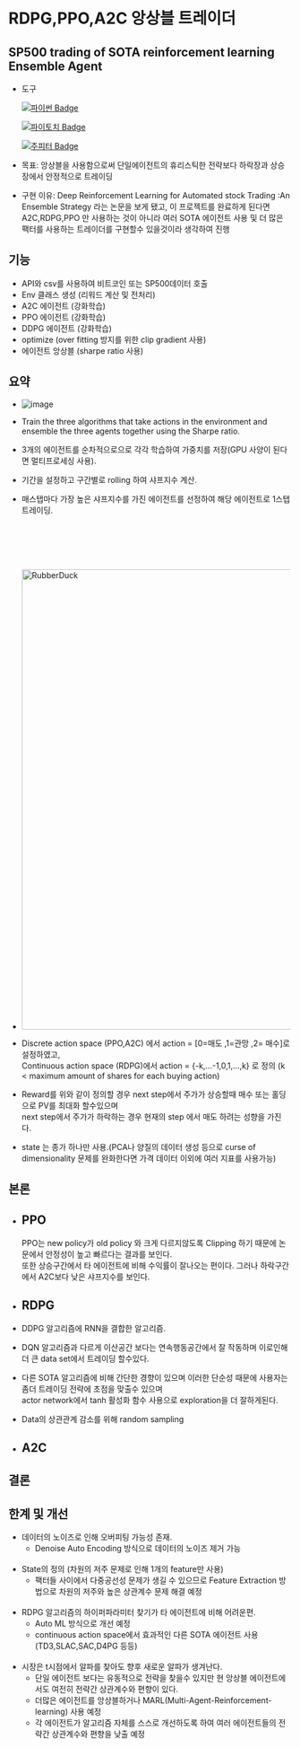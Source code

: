 # RDPG,PPO,A2C 앙상블 트레이더
 ## SP500 trading of SOTA reinforcement learning Ensemble Agent
 
- 도구

  [![파이썬 Badge](https://img.shields.io/badge/python-3776AB?style=flat-square&logo=python&logoColor=white&link=mailto:wjtls01@naver.com)](mailto:wjtls01@naver.com)

  [![파이토치 Badge](https://img.shields.io/badge/pytorch-EE4C2C?style=flat-square&logo=pytorch&logoColor=white&link=mailto:wjtls01@naver.com)](mailto:wjtls01@naver.com)

  [![주피터 Badge](https://img.shields.io/badge/jupyter-F37626?style=flat-square&logo=jupyter&logoColor=white&link=mailto:wjtls01@naver.com)](mailto:wjtls01@naver.com)

- 목표: 앙상블을 사용함으로써 단일에이전트의 휴리스틱한 전략보다 하락장과 상승장에서 안정적으로 트레이딩

- 구현 이유: Deep Reinforcement Learning for Automated stock Trading :An Ensemble Strategy 라는 논문을 보게 됐고,
  이 프로젝트를 완료하게 된다면 A2C,RDPG,PPO 만 사용하는 것이 아니라 여러 SOTA 에이전트 사용 및 더 많은 팩터를 사용하는 트레이더를 구현할수 있을것이라 생각하여 진행
  
 
## 기능

- API와 csv를 사용하여 비트코인 또는 SP500데이터 호출
- Env 클래스 생성 (리워드 계산 및 전처리)
- A2C 에이전트 (강화학습)
- PPO 에이전트 (강화학습)
- DDPG 에이전트 (강화학습)
- optimize (over fitting 방지를 위한 clip gradient 사용)
- 에이전트 앙상블 (sharpe ratio 사용)


## 요약
- ![image](https://user-images.githubusercontent.com/60399060/145546012-46aebe4a-7ee4-4b54-8ff7-3de0866f640c.png)

- Train the three algorithms that take actions in the environment and ensemble the three agents together using the Sharpe ratio.
- 3개의 에이전트를 순차적으로으로 각각 학습하여 가중치를 저장(GPU 사양이 된다면 멀티프로세싱 사용).
- 기간을 설정하고 구간별로 rolling 하여 샤프지수 계산.
- 매스탭마다 가장 높은 샤프지수를 가진 에이전트를 선정하여 해당 에이전트로 1스탭 트레이딩.   
<br/>
<br/>
<br/>
<br/>


- <img src="https://user-images.githubusercontent.com/60399060/145567671-98bd6c89-daac-4c6b-b45a-f1b47df612d3.png" width="710px" height="820px" title="px(픽셀) 크기 설정" alt="RubberDuck"></img><br/>

- Discrete action space (PPO,A2C) 에서 action = [0=매도 ,1=관망 ,2= 매수]로 설정하였고, <br/> 
  Continuous action space (RDPG)에서 action = {-k,…-1,0,1,…,k} 로 정의 (k < maximum amount of shares for each buying action) 
  <br/>  
- Reward를 위와 같이 정의할 경우 next step에서 주가가 상승할때 매수 또는 홀딩으로 PV를 최대화 할수있으며 <br/>
  next step에서 주가가 하락하는 경우 현재의 step 에서 매도 하려는 성향을 가진다.
  <br/>   
- state 는 종가 하나만 사용.(PCA나 양질의 데이터 생성 등으로 curse of dimensionality 문제를 완화한다면 가격 데이터 이외에 여러 지표를 사용가능)


## 본론

 - ## PPO
   PPO는 new policy가 old policy 와 크게 다르지않도록 Clipping 하기 때문에 논문에서 안정성이 높고 빠르다는 결과를 보인다. <br/>
   또한 상승구간에서 타 에이전트에 비해 수익률이 잘나오는 편이다. 그러나 하락구간에서 A2C보다 낮은 샤프지수를 보인다.
 

 - ## RDPG
 - DDPG 알고리즘에 RNN을 결합한 알고리즘.
 - DQN 알고리즘과 다르게 이산공간 보다는 연속행동공간에서 잘 작동하며 이로인해 더 큰 data set에서 트레이딩 할수있다. <br/>
 - 다른 SOTA 알고리즘에 비해 간단한 경향이 있으며 이러한 단순성 때문에 사용자는 좀더 트레이딩 전략에 초점을 맞출수 있으며 <br/>
   actor network에서 tanh 활성화 함수 사용으로 exploration을 더 잘하게된다.
 - Data의 상관관계 감소를 위해 random sampling
 
 
 - ## A2C
 
 
## 결론

## 한계 및 개선
- 데이터의 노이즈로 인해 오버피팅 가능성 존재.<br/>
    - Denoise Auto Encoding 방식으로 데이터의 노이즈 제거 가능<br/><br/>
- State의 정의 (차원의 저주 문제로 인해 1개의 feature만 사용)<br/>
    - 팩터들 사이에서 다중공선성 문제가 생길 수 있으므로 Feature Extraction 방법으로 차원의 저주와 높은 상관계수 문제 해결 예정<br/><br/>
- RDPG 알고리즘의 하이퍼파라미터 찾기가 타 에이전트에 비해 어려운편.<br/> 
    - Auto ML 방식으로 개선 예정<br/>
    - continuous action space에서 효과적인 다른 SOTA 에이전트 사용 (TD3,SLAC,SAC,D4PG 등등)<br/><br/>
- 시장은 t시점에서 알파를 찾아도 향후 새로운 알파가 생겨난다. <br/> 
    - 단일 에이전트 보다는 유동적으로 전략을 찾을수 있지만 현 앙상블 에이전트에서도 여전히 전략간 상관계수와 편향이 있다.  <br/> 
    - 더많은 에이전트를 앙상블하거나 MARL(Multi-Agent-Reinforcement-learning) 사용 예정   <br/>
    - 각 에이전트가 알고리즘 자체를 스스로 개선하도록 하여 여러 에이전트들의 전략간 상관계수와 편향을 낮출 예정

    
    
    
    
